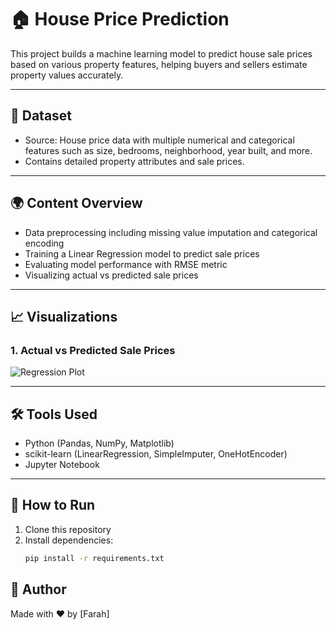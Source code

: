 # 🏠 House Price Prediction

This project builds a machine learning model to predict house sale prices based on various property features, helping buyers and sellers estimate property values accurately.

---

## 📁 Dataset

- Source: House price data with multiple numerical and categorical features such as size, bedrooms, neighborhood, year built, and more.  
- Contains detailed property attributes and sale prices.

---

## 🌍 Content Overview

- Data preprocessing including missing value imputation and categorical encoding  
- Training a Linear Regression model to predict sale prices  
- Evaluating model performance with RMSE metric  
- Visualizing actual vs predicted sale prices

---

## 📈 Visualizations

### 1. Actual vs Predicted Sale Prices  
![Regression Plot](notebooks/regression_plot.png)

---

## 🛠️ Tools Used

- Python (Pandas, NumPy, Matplotlib)  
- scikit-learn (LinearRegression, SimpleImputer, OneHotEncoder)  
- Jupyter Notebook  

---

## 🚀 How to Run

1. Clone this repository  
2. Install dependencies:  
   ```bash
   pip install -r requirements.txt

## 📌 Author

Made with ❤️ by [Farah]